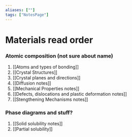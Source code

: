 ```yaml
---
aliases: [""]
tags: ["NotesPage"]
---
```


# Materials read order

### Atomic composition (not sure about name)
1) [[Atoms and types of bonding]]
2) [[Crystal Structures]]
3) [[Crystal planes and directions]]
4) [[Diffusion notes]]
5) [[Mechanical Properties notes]]
6) [[Defects, dislocations and plastic deformation notes]]
7) [[Stengthening Mechanisms notes]]


### Phase diagrams and stuff?
1) [[Solid solubility notes]]
2) [[Partial solubility]]